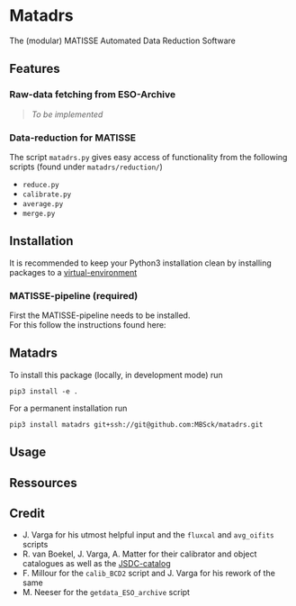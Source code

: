 # Matadrs
The (modular) MATISSE Automated Data Reduction Software

## Features
### Raw-data fetching from ESO-Archive
> _To be implemented_

### Data-reduction for MATISSE
The script `matadrs.py` gives easy access of functionality from the following scripts
(found under `matadrs/reduction/`)
* `reduce.py`
* `calibrate.py`
* `average.py`
* `merge.py`

## Installation
It is recommended to keep your Python3 installation clean by installing packages to a
[virtual-environment](#virtual-enviroment-setup)

### MATISSE-pipeline (required)
First the MATISSE-pipeline needs to be installed.<br>
For this follow the instructions found here:

## Matadrs
To install this package (locally, in development mode) run
```
pip3 install -e .
```
For a permanent installation run
```
pip3 install matadrs git+ssh://git@github.com:MBSck/matadrs.git
```

## Usage

## Ressources

## Credit
* J. Varga for his utmost helpful input and the `fluxcal` and `avg_oifits` scripts
* R. van Boekel, J. Varga, A. Matter for their calibrator and object catalogues as well as
  the [JSDC-catalog ](https://cdsarc.cds.unistra.fr/viz-bin/cat/II/300)
* F. Millour for the `calib_BCD2` script and J. Varga for his rework of the same
* M. Neeser for the `getdata_ESO_archive` script

